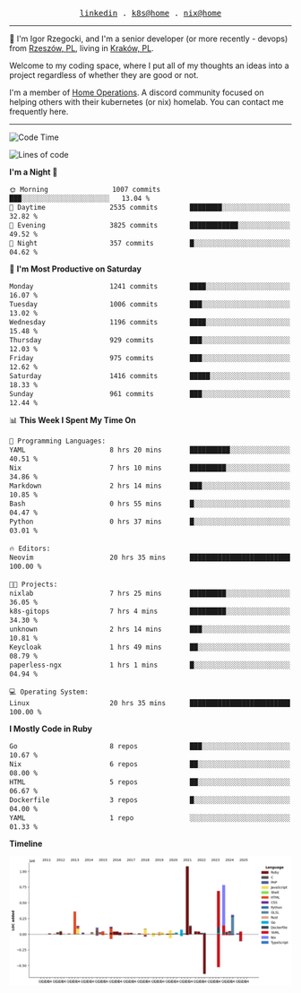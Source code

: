 <p align="center">
  <samp>
    <a href="https://www.linkedin.com/in/ajgon">linkedin</a> .
    <a href="https://github.com/deedee-ops/k8s-gitops">k8s@home</a> .
    <a href="https://github.com/deedee-ops/nixlab">nix@home</a>
  </samp>
</p>

----------------------------------------------------------------

:wave: I'm Igor Rzegocki, and I'm a senior developer (or more recently - devops) from [Rzeszów, PL](https://en.wikipedia.org/wiki/Rzesz%C3%B3w), living in [Kraków, PL](https://en.wikipedia.org/wiki/Krak%C3%B3w).

Welcome to my coding space, where I put all of my thoughts an ideas into a project regardless of whether they are good or not.

I'm a member of [Home Operations](https://discord.gg/home-operations). A discord community focused on helping others with their kubernetes (or nix) homelab. You can contact me frequently here.

----------------------------------------------------------------

<!--START_SECTION:waka-->
![Code Time](http://img.shields.io/badge/Code%20Time-739%20hrs%200%20mins-blue)

![Lines of code](https://img.shields.io/badge/From%20Hello%20World%20I%27ve%20Written-4.8%20million%20lines%20of%20code-blue)

**I'm a Night 🦉** 

```text
🌞 Morning                1007 commits        ███░░░░░░░░░░░░░░░░░░░░░░   13.04 % 
🌆 Daytime                2535 commits        ████████░░░░░░░░░░░░░░░░░   32.82 % 
🌃 Evening                3825 commits        ████████████░░░░░░░░░░░░░   49.52 % 
🌙 Night                  357 commits         █░░░░░░░░░░░░░░░░░░░░░░░░   04.62 % 
```
📅 **I'm Most Productive on Saturday** 

```text
Monday                   1241 commits        ████░░░░░░░░░░░░░░░░░░░░░   16.07 % 
Tuesday                  1006 commits        ███░░░░░░░░░░░░░░░░░░░░░░   13.02 % 
Wednesday                1196 commits        ████░░░░░░░░░░░░░░░░░░░░░   15.48 % 
Thursday                 929 commits         ███░░░░░░░░░░░░░░░░░░░░░░   12.03 % 
Friday                   975 commits         ███░░░░░░░░░░░░░░░░░░░░░░   12.62 % 
Saturday                 1416 commits        █████░░░░░░░░░░░░░░░░░░░░   18.33 % 
Sunday                   961 commits         ███░░░░░░░░░░░░░░░░░░░░░░   12.44 % 
```


📊 **This Week I Spent My Time On** 

```text
💬 Programming Languages: 
YAML                     8 hrs 20 mins       ██████████░░░░░░░░░░░░░░░   40.51 % 
Nix                      7 hrs 10 mins       █████████░░░░░░░░░░░░░░░░   34.86 % 
Markdown                 2 hrs 14 mins       ███░░░░░░░░░░░░░░░░░░░░░░   10.85 % 
Bash                     0 hrs 55 mins       █░░░░░░░░░░░░░░░░░░░░░░░░   04.47 % 
Python                   0 hrs 37 mins       █░░░░░░░░░░░░░░░░░░░░░░░░   03.01 % 

🔥 Editors: 
Neovim                   20 hrs 35 mins      █████████████████████████   100.00 % 

🐱‍💻 Projects: 
nixlab                   7 hrs 25 mins       █████████░░░░░░░░░░░░░░░░   36.05 % 
k8s-gitops               7 hrs 4 mins        █████████░░░░░░░░░░░░░░░░   34.30 % 
unknown                  2 hrs 14 mins       ███░░░░░░░░░░░░░░░░░░░░░░   10.81 % 
Keycloak                 1 hrs 49 mins       ██░░░░░░░░░░░░░░░░░░░░░░░   08.79 % 
paperless-ngx            1 hrs 1 mins        █░░░░░░░░░░░░░░░░░░░░░░░░   04.94 % 

💻 Operating System: 
Linux                    20 hrs 35 mins      █████████████████████████   100.00 % 
```

**I Mostly Code in Ruby** 

```text
Go                       8 repos             ███░░░░░░░░░░░░░░░░░░░░░░   10.67 % 
Nix                      6 repos             ██░░░░░░░░░░░░░░░░░░░░░░░   08.00 % 
HTML                     5 repos             ██░░░░░░░░░░░░░░░░░░░░░░░   06.67 % 
Dockerfile               3 repos             █░░░░░░░░░░░░░░░░░░░░░░░░   04.00 % 
YAML                     1 repo              ░░░░░░░░░░░░░░░░░░░░░░░░░   01.33 % 
```



**Timeline**

![Lines of Code chart](https://raw.githubusercontent.com/ajgon/ajgon/master/assets/bar_graph.png)


<!--END_SECTION:waka-->
